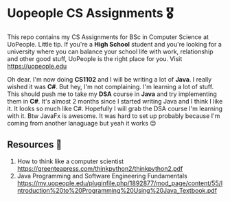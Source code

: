 # Uopeople CS Assignments 🎖️

This repo contains my CS Assignments for BSc in Computer Science at UoPeople. Little tip. If you're a **High School** student and you're looking for a university where you can balance your school life with work, relationship and other good stuff, UoPeople is the right place for you. Visit <https://uopeople.edu>

Oh dear. I'm now doing **CS1102** and I will be writing a lot of **Java**. I really wished it was **C#**. But hey, I'm not complaining. I'm learning a lot of stuff. This should push me to take my **DSA** course in **Java** and try implementing them in **C#**. It's almost 2 months since I started writing Java and I think I like it. It looks so much like C#. Hopefully I will grab the DSA course I'm learning with it. Btw JavaFx is awesome. It was hard to set up probably because I'm coming from another lanaguage but yeah it works :blush:

## Resources 👜

1. How to think like a computer scientist <https://greenteapress.com/thinkpython2/thinkpython2.pdf>
2. Java Programming and Software Engineering Fundamentals <https://my.uopeople.edu/pluginfile.php/1892877/mod_page/content/55/Introduction%20to%20Programming%20Using%20Java_Textbook.pdf>
